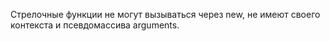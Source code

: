 Стрелочные функции не могут вызываться через new, не имеют своего контекста и псевдомассива arguments.